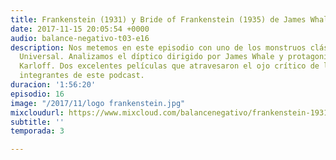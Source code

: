 ```yaml
---
title: Frankenstein (1931) y Bride of Frankenstein (1935) de James Whale
date: 2017-11-15 20:05:54 +0000
audio: balance-negativo-t03-e16
description: Nos metemos en este episodio con uno de los monstruos clásicos de la
  Universal. Analizamos el díptico dirigido por James Whale y protagonizado por Boris
  Karloff. Dos excelentes películas que atravesaron el ojo crítico de los prestigiosos
  integrantes de este podcast.
duracion: '1:56:20'
episodio: 16
image: "/2017/11/logo frankenstein.jpg"
mixcloudurl: https://www.mixcloud.com/balancenegativo/frankenstein-1931-y-bride-of-frankenstein-1935-de-james-whale/
subtitle: ''
temporada: 3

---
```

